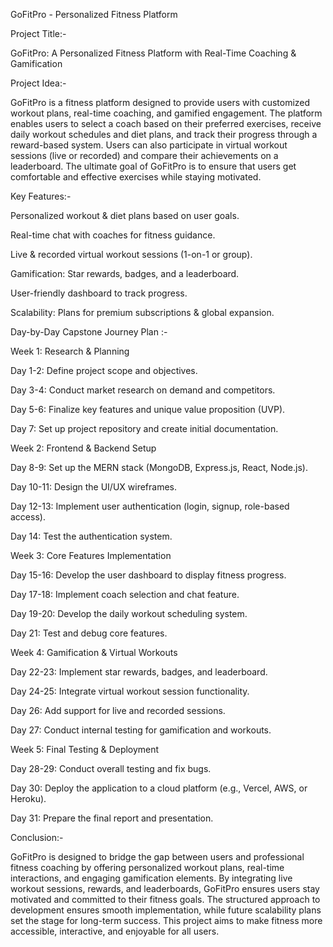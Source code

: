 GoFitPro - Personalized Fitness Platform

Project Title:-

GoFitPro: A Personalized Fitness Platform with Real-Time Coaching & Gamification

Project Idea:-

GoFitPro is a fitness platform designed to provide users with customized workout plans, real-time coaching, and gamified engagement. The platform enables users to select a coach based on their preferred exercises, receive daily workout schedules and diet plans, and track their progress through a reward-based system. Users can also participate in virtual workout sessions (live or recorded) and compare their achievements on a leaderboard. The ultimate goal of GoFitPro is to ensure that users get comfortable and effective exercises while staying motivated.

Key Features:-

Personalized workout & diet plans based on user goals.

Real-time chat with coaches for fitness guidance.

Live & recorded virtual workout sessions (1-on-1 or group).

Gamification: Star rewards, badges, and a leaderboard.

User-friendly dashboard to track progress.

Scalability: Plans for premium subscriptions & global expansion.

Day-by-Day Capstone Journey Plan :-

Week 1: Research & Planning

Day 1-2: Define project scope and objectives.

Day 3-4: Conduct market research on demand and competitors.

Day 5-6: Finalize key features and unique value proposition (UVP).

Day 7: Set up project repository and create initial documentation.

Week 2: Frontend & Backend Setup

Day 8-9: Set up the MERN stack (MongoDB, Express.js, React, Node.js).

Day 10-11: Design the UI/UX wireframes.

Day 12-13: Implement user authentication (login, signup, role-based access).

Day 14: Test the authentication system.

Week 3: Core Features Implementation

Day 15-16: Develop the user dashboard to display fitness progress.

Day 17-18: Implement coach selection and chat feature.

Day 19-20: Develop the daily workout scheduling system.

Day 21: Test and debug core features.

Week 4: Gamification & Virtual Workouts

Day 22-23: Implement star rewards, badges, and leaderboard.

Day 24-25: Integrate virtual workout session functionality.

Day 26: Add support for live and recorded sessions.

Day 27: Conduct internal testing for gamification and workouts.

Week 5: Final Testing & Deployment

Day 28-29: Conduct overall testing and fix bugs.

Day 30: Deploy the application to a cloud platform (e.g., Vercel, AWS, or Heroku).

Day 31: Prepare the final report and presentation.

Conclusion:-

GoFitPro is designed to bridge the gap between users and professional fitness coaching by offering personalized workout plans, real-time interactions, and engaging gamification elements. By integrating live workout sessions, rewards, and leaderboards, GoFitPro ensures users stay motivated and committed to their fitness goals. The structured approach to development ensures smooth implementation, while future scalability plans set the stage for long-term success. This project aims to make fitness more accessible, interactive, and enjoyable for all users.